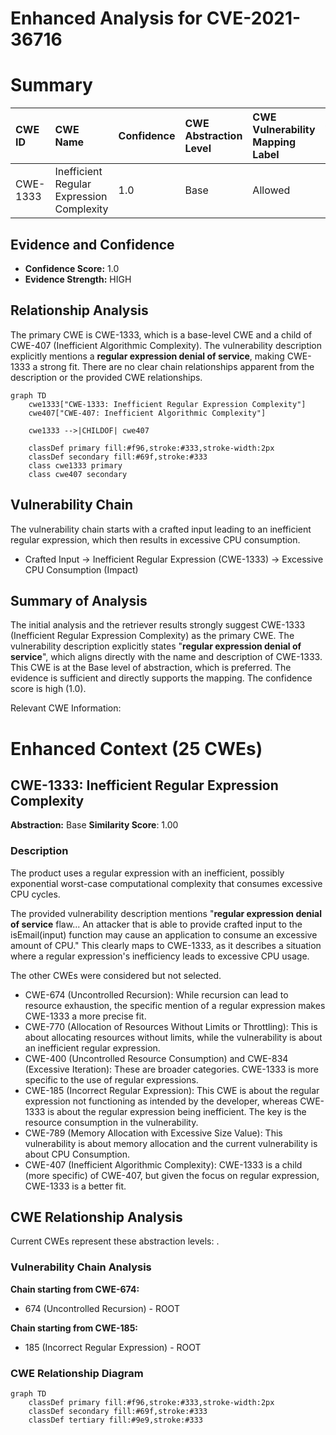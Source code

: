 # Enhanced Analysis for CVE-2021-36716

# Summary
| CWE ID  | CWE Name                                | Confidence | CWE Abstraction Level | CWE Vulnerability Mapping Label | CWE-Vulnerability Mapping Notes |
| :-------- | :-------------------------------------- | :--------- | :---------------------- | :------------------------------ | :-------------------------------- |
| CWE-1333 | Inefficient Regular Expression Complexity | 1.0        | Base                    | Allowed                       | Primary CWE                       |

## Evidence and Confidence

*   **Confidence Score:** 1.0
*   **Evidence Strength:** HIGH

## Relationship Analysis
The primary CWE is CWE-1333, which is a base-level CWE and a child of CWE-407 (Inefficient Algorithmic Complexity). The vulnerability description explicitly mentions a **regular expression denial of service**, making CWE-1333 a strong fit. There are no clear chain relationships apparent from the description or the provided CWE relationships.

```mermaid
graph TD
    cwe1333["CWE-1333: Inefficient Regular Expression Complexity"]
    cwe407["CWE-407: Inefficient Algorithmic Complexity"]
    
    cwe1333 -->|CHILDOF| cwe407

    classDef primary fill:#f96,stroke:#333,stroke-width:2px
    classDef secondary fill:#69f,stroke:#333
    class cwe1333 primary
    class cwe407 secondary
```

## Vulnerability Chain
The vulnerability chain starts with a crafted input leading to an inefficient regular expression, which then results in excessive CPU consumption.
  - Crafted Input -> Inefficient Regular Expression (CWE-1333) -> Excessive CPU Consumption (Impact)

## Summary of Analysis
The initial analysis and the retriever results strongly suggest CWE-1333 (Inefficient Regular Expression Complexity) as the primary CWE. The vulnerability description explicitly states "**regular expression denial of service**", which aligns directly with the name and description of CWE-1333. This CWE is at the Base level of abstraction, which is preferred. The evidence is sufficient and directly supports the mapping. The confidence score is high (1.0).

Relevant CWE Information:

# Enhanced Context (25 CWEs)

## CWE-1333: Inefficient Regular Expression Complexity
**Abstraction:** Base
**Similarity Score**: 1.00

### Description
The product uses a regular expression with an inefficient, possibly exponential worst-case computational complexity that consumes excessive CPU cycles.

The provided vulnerability description mentions "**regular expression denial of service** flaw... An attacker that is able to provide crafted input to the isEmail(input) function may cause an application to consume an excessive amount of CPU." This clearly maps to CWE-1333, as it describes a situation where a regular expression's inefficiency leads to excessive CPU usage.

The other CWEs were considered but not selected.

*   CWE-674 (Uncontrolled Recursion): While recursion can lead to resource exhaustion, the specific mention of a regular expression makes CWE-1333 a more precise fit.
*   CWE-770 (Allocation of Resources Without Limits or Throttling): This is about allocating resources without limits, while the vulnerability is about an inefficient regular expression.
*   CWE-400 (Uncontrolled Resource Consumption) and CWE-834 (Excessive Iteration): These are broader categories. CWE-1333 is more specific to the use of regular expressions.
*   CWE-185 (Incorrect Regular Expression): This CWE is about the regular expression not functioning as intended by the developer, whereas CWE-1333 is about the regular expression being inefficient. The key is the resource consumption in the vulnerability.
*   CWE-789 (Memory Allocation with Excessive Size Value): This vulnerability is about memory allocation and the current vulnerability is about CPU Consumption.
*   CWE-407 (Inefficient Algorithmic Complexity): CWE-1333 is a child (more specific) of CWE-407, but given the focus on regular expression, CWE-1333 is a better fit.


## CWE Relationship Analysis

Current CWEs represent these abstraction levels: .


### Vulnerability Chain Analysis

**Chain starting from CWE-674:**
- 674 (Uncontrolled Recursion) - ROOT


**Chain starting from CWE-185:**
- 185 (Incorrect Regular Expression) - ROOT



### CWE Relationship Diagram

```mermaid
graph TD
    classDef primary fill:#f96,stroke:#333,stroke-width:2px
    classDef secondary fill:#69f,stroke:#333
    classDef tertiary fill:#9e9,stroke:#333
```